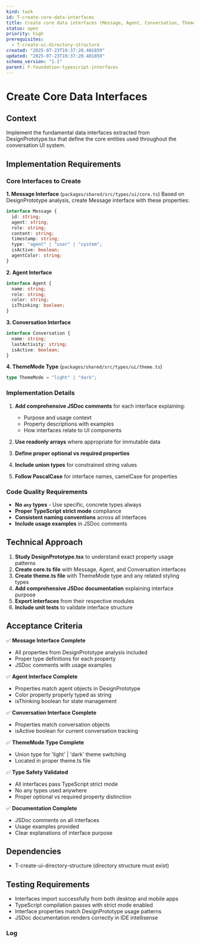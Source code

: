 ```yaml
---
kind: task
id: T-create-core-data-interfaces
title: Create core data interfaces (Message, Agent, Conversation, ThemeMode)
status: open
priority: high
prerequisites:
  - T-create-ui-directory-structure
created: "2025-07-23T19:37:20.401859"
updated: "2025-07-23T19:37:20.401859"
schema_version: "1.1"
parent: F-foundation-typescript-interfaces
---
```


# Create Core Data Interfaces

## Context

Implement the fundamental data interfaces extracted from DesignPrototype.tsx that define the core entities used throughout the conversation UI system.

## Implementation Requirements

### Core Interfaces to Create

**1. Message Interface** (`packages/shared/src/types/ui/core.ts`)
Based on DesignPrototype analysis, create Message interface with these properties:

```typescript
interface Message {
  id: string;
  agent: string;
  role: string;
  content: string;
  timestamp: string;
  type: "agent" | "user" | "system";
  isActive: boolean;
  agentColor: string;
}
```

**2. Agent Interface**

```typescript
interface Agent {
  name: string;
  role: string;
  color: string;
  isThinking: boolean;
}
```

**3. Conversation Interface**

```typescript
interface Conversation {
  name: string;
  lastActivity: string;
  isActive: boolean;
}
```

**4. ThemeMode Type** (`packages/shared/src/types/ui/theme.ts`)

```typescript
type ThemeMode = "light" | "dark";
```

### Implementation Details

1. **Add comprehensive JSDoc comments** for each interface explaining:
   - Purpose and usage context
   - Property descriptions with examples
   - How interfaces relate to UI components

2. **Use readonly arrays** where appropriate for immutable data
3. **Define proper optional vs required properties**
4. **Include union types** for constrained string values
5. **Follow PascalCase** for interface names, camelCase for properties

### Code Quality Requirements

- **No `any` types** - Use specific, concrete types always
- **Proper TypeScript strict mode** compliance
- **Consistent naming conventions** across all interfaces
- **Include usage examples** in JSDoc comments

## Technical Approach

1. **Study DesignPrototype.tsx** to understand exact property usage patterns
2. **Create core.ts file** with Message, Agent, and Conversation interfaces
3. **Create theme.ts file** with ThemeMode type and any related styling types
4. **Add comprehensive JSDoc documentation** explaining interface purpose
5. **Export interfaces** from their respective modules
6. **Include unit tests** to validate interface structure

## Acceptance Criteria

✅ **Message Interface Complete**

- All properties from DesignPrototype analysis included
- Proper type definitions for each property
- JSDoc comments with usage examples

✅ **Agent Interface Complete**

- Properties match agent objects in DesignPrototype
- Color property properly typed as string
- isThinking boolean for state management

✅ **Conversation Interface Complete**

- Properties match conversation objects
- isActive boolean for current conversation tracking

✅ **ThemeMode Type Complete**

- Union type for 'light' | 'dark' theme switching
- Located in proper theme.ts file

✅ **Type Safety Validated**

- All interfaces pass TypeScript strict mode
- No any types used anywhere
- Proper optional vs required property distinction

✅ **Documentation Complete**

- JSDoc comments on all interfaces
- Usage examples provided
- Clear explanations of interface purpose

## Dependencies

- T-create-ui-directory-structure (directory structure must exist)

## Testing Requirements

- Interfaces import successfully from both desktop and mobile apps
- TypeScript compilation passes with strict mode enabled
- Interface properties match DesignPrototype usage patterns
- JSDoc documentation renders correctly in IDE intellisense

### Log
